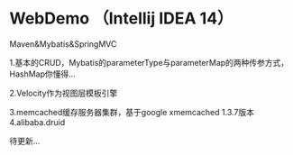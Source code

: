 # WebDemo  （Intellij IDEA 14）
Maven&Mybatis&SpringMVC

1.基本的CRUD，Mybatis的parameterType与parameterMap的两种传参方式，HashMap你懂得...

2.Velocity作为视图层模板引擎

3.memcached缓存服务器集群，基于google xmemcached 1.3.7版本
4.alibaba.druid

待更新...
